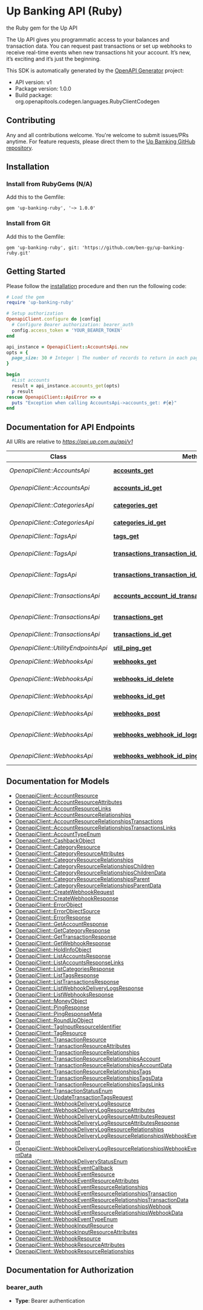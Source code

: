 # Up Banking API (Ruby)

the Ruby gem for the Up API

The Up API gives you programmatic access to your balances and
transaction data. You can request past transactions or set up
webhooks to receive real-time events when new transactions hit your
account. It’s new, it’s exciting and it’s just the beginning.


This SDK is automatically generated by the [OpenAPI Generator](https://openapi-generator.tech) project:

- API version: v1
- Package version: 1.0.0
- Build package: org.openapitools.codegen.languages.RubyClientCodegen

## Contributing

Any and all contributions welcome. You're welcome to submit issues/PRs anytime. For feature requests, please direct them to the [Up Bamking GitHub repository](https://github.com/up-banking/api).

## Installation

### Install from RubyGems (N/A)

Add this to the Gemfile:

    gem 'up-banking-ruby', '~> 1.0.0'

### Install from Git

Add this to the Gemfile:

    gem 'up-banking-ruby', git: 'https://github.com/ben-gy/up-banking-ruby.git'

## Getting Started

Please follow the [installation](#installation) procedure and then run the following code:

```ruby
# Load the gem
require 'up-banking-ruby'

# Setup authorization
OpenapiClient.configure do |config|
  # Configure Bearer authorization: bearer_auth
  config.access_token = 'YOUR_BEARER_TOKEN'
end

api_instance = OpenapiClient::AccountsApi.new
opts = {
  page_size: 30 # Integer | The number of records to return in each page. 
}

begin
  #List accounts
  result = api_instance.accounts_get(opts)
  p result
rescue OpenapiClient::ApiError => e
  puts "Exception when calling AccountsApi->accounts_get: #{e}"
end

```

## Documentation for API Endpoints

All URIs are relative to *https://api.up.com.au/api/v1*

Class | Method | HTTP request | Description
------------ | ------------- | ------------- | -------------
*OpenapiClient::AccountsApi* | [**accounts_get**](docs/AccountsApi.md#accounts_get) | **GET** /accounts | List accounts
*OpenapiClient::AccountsApi* | [**accounts_id_get**](docs/AccountsApi.md#accounts_id_get) | **GET** /accounts/{id} | Retrieve account
*OpenapiClient::CategoriesApi* | [**categories_get**](docs/CategoriesApi.md#categories_get) | **GET** /categories | List categories
*OpenapiClient::CategoriesApi* | [**categories_id_get**](docs/CategoriesApi.md#categories_id_get) | **GET** /categories/{id} | Retrieve category
*OpenapiClient::TagsApi* | [**tags_get**](docs/TagsApi.md#tags_get) | **GET** /tags | List tags
*OpenapiClient::TagsApi* | [**transactions_transaction_id_relationships_tags_delete**](docs/TagsApi.md#transactions_transaction_id_relationships_tags_delete) | **DELETE** /transactions/{transactionId}/relationships/tags | Remove tags from transaction
*OpenapiClient::TagsApi* | [**transactions_transaction_id_relationships_tags_post**](docs/TagsApi.md#transactions_transaction_id_relationships_tags_post) | **POST** /transactions/{transactionId}/relationships/tags | Add tags to transaction
*OpenapiClient::TransactionsApi* | [**accounts_account_id_transactions_get**](docs/TransactionsApi.md#accounts_account_id_transactions_get) | **GET** /accounts/{accountId}/transactions | List transactions by account
*OpenapiClient::TransactionsApi* | [**transactions_get**](docs/TransactionsApi.md#transactions_get) | **GET** /transactions | List transactions
*OpenapiClient::TransactionsApi* | [**transactions_id_get**](docs/TransactionsApi.md#transactions_id_get) | **GET** /transactions/{id} | Retrieve transaction
*OpenapiClient::UtilityEndpointsApi* | [**util_ping_get**](docs/UtilityEndpointsApi.md#util_ping_get) | **GET** /util/ping | Ping
*OpenapiClient::WebhooksApi* | [**webhooks_get**](docs/WebhooksApi.md#webhooks_get) | **GET** /webhooks | List webhooks
*OpenapiClient::WebhooksApi* | [**webhooks_id_delete**](docs/WebhooksApi.md#webhooks_id_delete) | **DELETE** /webhooks/{id} | Delete webhook
*OpenapiClient::WebhooksApi* | [**webhooks_id_get**](docs/WebhooksApi.md#webhooks_id_get) | **GET** /webhooks/{id} | Retrieve webhook
*OpenapiClient::WebhooksApi* | [**webhooks_post**](docs/WebhooksApi.md#webhooks_post) | **POST** /webhooks | Create webhook
*OpenapiClient::WebhooksApi* | [**webhooks_webhook_id_logs_get**](docs/WebhooksApi.md#webhooks_webhook_id_logs_get) | **GET** /webhooks/{webhookId}/logs | List webhook logs
*OpenapiClient::WebhooksApi* | [**webhooks_webhook_id_ping_post**](docs/WebhooksApi.md#webhooks_webhook_id_ping_post) | **POST** /webhooks/{webhookId}/ping | Ping webhook


## Documentation for Models

 - [OpenapiClient::AccountResource](docs/AccountResource.md)
 - [OpenapiClient::AccountResourceAttributes](docs/AccountResourceAttributes.md)
 - [OpenapiClient::AccountResourceLinks](docs/AccountResourceLinks.md)
 - [OpenapiClient::AccountResourceRelationships](docs/AccountResourceRelationships.md)
 - [OpenapiClient::AccountResourceRelationshipsTransactions](docs/AccountResourceRelationshipsTransactions.md)
 - [OpenapiClient::AccountResourceRelationshipsTransactionsLinks](docs/AccountResourceRelationshipsTransactionsLinks.md)
 - [OpenapiClient::AccountTypeEnum](docs/AccountTypeEnum.md)
 - [OpenapiClient::CashbackObject](docs/CashbackObject.md)
 - [OpenapiClient::CategoryResource](docs/CategoryResource.md)
 - [OpenapiClient::CategoryResourceAttributes](docs/CategoryResourceAttributes.md)
 - [OpenapiClient::CategoryResourceRelationships](docs/CategoryResourceRelationships.md)
 - [OpenapiClient::CategoryResourceRelationshipsChildren](docs/CategoryResourceRelationshipsChildren.md)
 - [OpenapiClient::CategoryResourceRelationshipsChildrenData](docs/CategoryResourceRelationshipsChildrenData.md)
 - [OpenapiClient::CategoryResourceRelationshipsParent](docs/CategoryResourceRelationshipsParent.md)
 - [OpenapiClient::CategoryResourceRelationshipsParentData](docs/CategoryResourceRelationshipsParentData.md)
 - [OpenapiClient::CreateWebhookRequest](docs/CreateWebhookRequest.md)
 - [OpenapiClient::CreateWebhookResponse](docs/CreateWebhookResponse.md)
 - [OpenapiClient::ErrorObject](docs/ErrorObject.md)
 - [OpenapiClient::ErrorObjectSource](docs/ErrorObjectSource.md)
 - [OpenapiClient::ErrorResponse](docs/ErrorResponse.md)
 - [OpenapiClient::GetAccountResponse](docs/GetAccountResponse.md)
 - [OpenapiClient::GetCategoryResponse](docs/GetCategoryResponse.md)
 - [OpenapiClient::GetTransactionResponse](docs/GetTransactionResponse.md)
 - [OpenapiClient::GetWebhookResponse](docs/GetWebhookResponse.md)
 - [OpenapiClient::HoldInfoObject](docs/HoldInfoObject.md)
 - [OpenapiClient::ListAccountsResponse](docs/ListAccountsResponse.md)
 - [OpenapiClient::ListAccountsResponseLinks](docs/ListAccountsResponseLinks.md)
 - [OpenapiClient::ListCategoriesResponse](docs/ListCategoriesResponse.md)
 - [OpenapiClient::ListTagsResponse](docs/ListTagsResponse.md)
 - [OpenapiClient::ListTransactionsResponse](docs/ListTransactionsResponse.md)
 - [OpenapiClient::ListWebhookDeliveryLogsResponse](docs/ListWebhookDeliveryLogsResponse.md)
 - [OpenapiClient::ListWebhooksResponse](docs/ListWebhooksResponse.md)
 - [OpenapiClient::MoneyObject](docs/MoneyObject.md)
 - [OpenapiClient::PingResponse](docs/PingResponse.md)
 - [OpenapiClient::PingResponseMeta](docs/PingResponseMeta.md)
 - [OpenapiClient::RoundUpObject](docs/RoundUpObject.md)
 - [OpenapiClient::TagInputResourceIdentifier](docs/TagInputResourceIdentifier.md)
 - [OpenapiClient::TagResource](docs/TagResource.md)
 - [OpenapiClient::TransactionResource](docs/TransactionResource.md)
 - [OpenapiClient::TransactionResourceAttributes](docs/TransactionResourceAttributes.md)
 - [OpenapiClient::TransactionResourceRelationships](docs/TransactionResourceRelationships.md)
 - [OpenapiClient::TransactionResourceRelationshipsAccount](docs/TransactionResourceRelationshipsAccount.md)
 - [OpenapiClient::TransactionResourceRelationshipsAccountData](docs/TransactionResourceRelationshipsAccountData.md)
 - [OpenapiClient::TransactionResourceRelationshipsTags](docs/TransactionResourceRelationshipsTags.md)
 - [OpenapiClient::TransactionResourceRelationshipsTagsData](docs/TransactionResourceRelationshipsTagsData.md)
 - [OpenapiClient::TransactionResourceRelationshipsTagsLinks](docs/TransactionResourceRelationshipsTagsLinks.md)
 - [OpenapiClient::TransactionStatusEnum](docs/TransactionStatusEnum.md)
 - [OpenapiClient::UpdateTransactionTagsRequest](docs/UpdateTransactionTagsRequest.md)
 - [OpenapiClient::WebhookDeliveryLogResource](docs/WebhookDeliveryLogResource.md)
 - [OpenapiClient::WebhookDeliveryLogResourceAttributes](docs/WebhookDeliveryLogResourceAttributes.md)
 - [OpenapiClient::WebhookDeliveryLogResourceAttributesRequest](docs/WebhookDeliveryLogResourceAttributesRequest.md)
 - [OpenapiClient::WebhookDeliveryLogResourceAttributesResponse](docs/WebhookDeliveryLogResourceAttributesResponse.md)
 - [OpenapiClient::WebhookDeliveryLogResourceRelationships](docs/WebhookDeliveryLogResourceRelationships.md)
 - [OpenapiClient::WebhookDeliveryLogResourceRelationshipsWebhookEvent](docs/WebhookDeliveryLogResourceRelationshipsWebhookEvent.md)
 - [OpenapiClient::WebhookDeliveryLogResourceRelationshipsWebhookEventData](docs/WebhookDeliveryLogResourceRelationshipsWebhookEventData.md)
 - [OpenapiClient::WebhookDeliveryStatusEnum](docs/WebhookDeliveryStatusEnum.md)
 - [OpenapiClient::WebhookEventCallback](docs/WebhookEventCallback.md)
 - [OpenapiClient::WebhookEventResource](docs/WebhookEventResource.md)
 - [OpenapiClient::WebhookEventResourceAttributes](docs/WebhookEventResourceAttributes.md)
 - [OpenapiClient::WebhookEventResourceRelationships](docs/WebhookEventResourceRelationships.md)
 - [OpenapiClient::WebhookEventResourceRelationshipsTransaction](docs/WebhookEventResourceRelationshipsTransaction.md)
 - [OpenapiClient::WebhookEventResourceRelationshipsTransactionData](docs/WebhookEventResourceRelationshipsTransactionData.md)
 - [OpenapiClient::WebhookEventResourceRelationshipsWebhook](docs/WebhookEventResourceRelationshipsWebhook.md)
 - [OpenapiClient::WebhookEventResourceRelationshipsWebhookData](docs/WebhookEventResourceRelationshipsWebhookData.md)
 - [OpenapiClient::WebhookEventTypeEnum](docs/WebhookEventTypeEnum.md)
 - [OpenapiClient::WebhookInputResource](docs/WebhookInputResource.md)
 - [OpenapiClient::WebhookInputResourceAttributes](docs/WebhookInputResourceAttributes.md)
 - [OpenapiClient::WebhookResource](docs/WebhookResource.md)
 - [OpenapiClient::WebhookResourceAttributes](docs/WebhookResourceAttributes.md)
 - [OpenapiClient::WebhookResourceRelationships](docs/WebhookResourceRelationships.md)


## Documentation for Authorization


### bearer_auth

- **Type**: Bearer authentication

